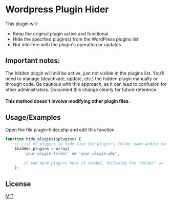 
# Wordpress Plugin Hider

This plugin will:

- Keep the original plugin active and functional
- Hide the specified plugin(s) from the WordPress plugins list
- Not interfere with the plugin's operation or updates


## Important notes:

The hidden plugin will still be active, just not visible in the plugins list.
You'll need to manage (deactivate, update, etc.) the hidden plugin manually or through code.
Be cautious with this approach, as it can lead to confusion for other administrators.
Document this change clearly for future reference.

####  This method doesn't involve modifying other plugin files.

## Usage/Examples

Open the file plugin-hider.php and edit this function.
```javascript
function hide_plugins($plugins) {
    // List of plugins to hide (use the plugin's folder name and/or main file name)
    $hidden_plugins = array(
        'your-plugin-folder' => 'your-plugin.php',
        
        // Add more plugins here if needed, following the 'folder' => 'main-file.php' pattern
    );

```


## License

[MIT](https://choosealicense.com/licenses/mit/)

